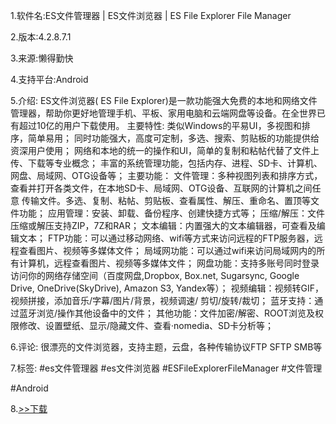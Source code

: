 1.软件名:ES文件管理器 | ES文件浏览器 | ES File Explorer File Manager

2.版本:4.2.8.7.1

3.来源:懒得勤快

4.支持平台:Android

5.介绍:
ES文件浏览器( ES File Explorer)是一款功能强大免费的本地和网络文件管理器，帮助你更好地管理手机、平板、家用电脑和云端网盘等设备。在全世界已有超过10亿的用户下载使用。
主要特性:
类似Windows的平易UI，多视图和排序，简单易用；
同时功能强大，高度可定制，多选、搜索、剪贴板的功能提供给资深用户使用；
网络和本地的统一的操作和UI，简单的复制和粘帖代替了文件上传、下载等专业概念；
丰富的系统管理功能，包括内存、进程、SD卡、计算机、网盘、局域网、OTG设备等；
主要功能：
文件管理：多种视图列表和排序方式，查看并打开各类文件，在本地SD卡、局域网、OTG设备、互联网的计算机之间任意 传输文件。多选、复制、粘帖、剪贴板、查看属性、解压、重命名、置顶等文件功能；
应用管理：安装、卸载、备份程序、创建快捷方式等；
压缩/解压：文件压缩或解压支持ZIP，7Z和RAR；
文本编辑：内置强大的文本编辑器，可查看及编辑文本；
FTP功能：可以通过移动网络、wifi等方式来访问远程的FTP服务器，远程查看图片、视频等多媒体文件；
局域网功能：可以通过wifi来访问局域网内的所有计算机，远程查看图片、视频等多媒体文件；
网盘功能：支持多账号同时登录访问你的网络存储空间（百度网盘,Dropbox, Box.net, Sugarsync, Google Drive, OneDrive(SkyDrive), Amazon S3, Yandex等）；
视频编辑：视频转GIF，视频拼接，添加音乐/字幕/图片/背景，视频调速/ 剪切/旋转/裁切；
蓝牙支持：通过蓝牙浏览/操作其他设备中的文件；
其他功能：文件加密/解密、ROOT浏览及权限修改、设置壁纸、显示/隐藏文件、查看·nomedia、SD卡分析等；

6.评论:
很漂亮的文件浏览器，支持主题，云盘，各种传输协议FTP
SFTP SMB等

7.标签:
#es文件管理器 #es文件浏览器 #ESFileExplorerFileManager #文件管理

#Android

8.[>>下载](https://t.me/GoojoeShare/24)